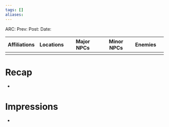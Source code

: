 ```yaml
---
tags: []
aliases:
---
```

ARC: 
Prev:
Post:
Date:

| Affiliations | Locations | Major NPCs | Minor NPCs | Enemies |     |
| ------------ | --------- | ---------- | ---------- | ------- | --- |
|              |           |            |            |         |     |

   # Recap
   - 

   # Impressions
   - 